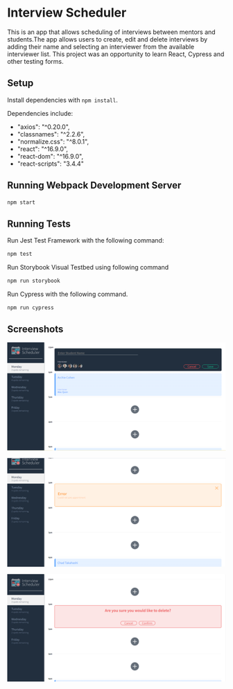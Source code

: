 # Interview Scheduler
This is an app that allows scheduling of interviews between mentors and students.The app allows users to create, edit and delete interviews by adding their name and selecting an interviewer from the available interviewer list. This project was an opportunity to learn React, Cypress and other testing forms.
## Setup

Install dependencies with `npm install`.

Dependencies include:
  * "axios": "^0.20.0",
  * "classnames": "^2.2.6",
  * "normalize.css": "^8.0.1",
  * "react": "^16.9.0",
  * "react-dom": "^16.9.0",
  * "react-scripts": "3.4.4"

## Running Webpack Development Server

```sh
npm start
```

## Running Tests

Run Jest Test Framework with the following command:
```sh
npm test 
```
Run Storybook Visual Testbed using following command 
```sh
npm run storybook 
```
Run Cypress with the following command.
```sh 
npm run cypress 
``` 

## Screenshots
!["Show Appointments and Form Components"](https://github.com/sl-nair/scheduler/blob/master/docs/Add+Show%20Interview.PNG?raw=true)

!["Show Save Error"](https://github.com/sl-nair/scheduler/blob/master/docs/Save-Error-Message.PNG?raw=true)

!["Show Deletion Confirmation"](https://github.com/sl-nair/scheduler/blob/master/docs/delete-confirmation.PNG?raw=true)


